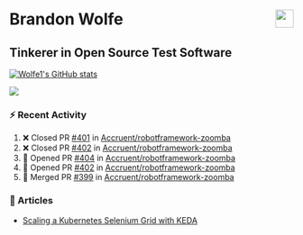 Brandon Wolfe <a href="https://www.linkedin.com/in/brandon-wolfe1" target="_blank" rel="noreferrer"><img src="https://raw.githubusercontent.com/danielcranney/readme-generator/main/public/icons/socials/linkedin.svg" width="32" height="32" align="right"/></a>
==============================
Tinkerer in Open Source Test Software
-----------------------------

<p align="left"><a href="http://www.github.com/Wolfe1"><img src="https://github-readme-stats.vercel.app/api?username=Wolfe1&show_icons=true&hide=&count_private=true&title_color=0891b2&text_color=ffffff&icon_color=0891b2&bg_color=1c1917&hide_border=true&show_icons=true" alt="Wolfe1's GitHub stats" /></a></p>
<p align="left"><a href="http://www.github.com/Wolfe1"><img src="https://github-readme-streak-stats.herokuapp.com/?user=Wolfe1&stroke=ffffff&background=1c1917&ring=0891b2&fire=0891b2&currStreakNum=ffffff&currStreakLabel=0891b2&sideNums=ffffff&sideLabels=ffffff&dates=ffffff&hide_border=true" /></a></p>

### :zap: Recent Activity
<!--START_SECTION:activity-->
1. ❌ Closed PR [#401](https://github.com/Accruent/robotframework-zoomba/pull/401) in [Accruent/robotframework-zoomba](https://github.com/Accruent/robotframework-zoomba)
2. ❌ Closed PR [#402](https://github.com/Accruent/robotframework-zoomba/pull/402) in [Accruent/robotframework-zoomba](https://github.com/Accruent/robotframework-zoomba)
3. 💪 Opened PR [#404](https://github.com/Accruent/robotframework-zoomba/pull/404) in [Accruent/robotframework-zoomba](https://github.com/Accruent/robotframework-zoomba)
4. 💪 Opened PR [#402](https://github.com/Accruent/robotframework-zoomba/pull/402) in [Accruent/robotframework-zoomba](https://github.com/Accruent/robotframework-zoomba)
5. 🎉 Merged PR [#399](https://github.com/Accruent/robotframework-zoomba/pull/399) in [Accruent/robotframework-zoomba](https://github.com/Accruent/robotframework-zoomba)
<!--END_SECTION:activity-->

### :newspaper: Articles
- [Scaling a Kubernetes Selenium Grid with KEDA](https://www.linkedin.com/pulse/scaling-kubernetes-selenium-grid-keda-brandon-wolfe)
